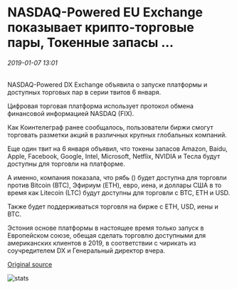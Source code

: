 # NASDAQ-Powered EU Exchange показывает крипто-торговые пары, Токенные запасы ...

###### 2019-01-07 13:01

NASDAQ-Powered DX Exchange объявила о запуске платформы и доступных торговых пар в серии твитов 6 января.

Цифровая торговая платформа использует протокол обмена финансовой информацией NASDAQ (FIX).

Как Коинтелеграф ранее сообщалось, пользователи биржи смогут торговать разметки акций в различных крупных глобальных компаний.

Еще один твит на 6 января объявил, что токены запасов Amazon, Baidu, Apple, Facebook, Google, Intel, Microsoft, Netflix, NVIDIA и Тесла будут доступны для торговли на платформе.

А именно, компания показала, что рябь () будет доступна для торговли против Bitcoin (BTC), Эфириум (ETH), евро, иена, и доллары США в то время как Litecoin (LTC) будут доступны для торговли с BTC, ETH и USD.

Также будет поддерживаться торговля на бирже с ETH, USD, иены и BTC.

Эстония основе платформы в настоящее время только запуск в Европейском союзе, обещая сделать торговлю доступными для американских клиентов в 2019, в соответствии с чирикать из соучредителем DX и Генеральный директор вчера.

[Original source](https://cointelegraph.com/news/nasdaq-powered-eu-exchange-reveals-crypto-trading-pairs-tokenized-stocks)

![stats](https://c.statcounter.com/11760860/0/a89fa40b/1/ "stats")